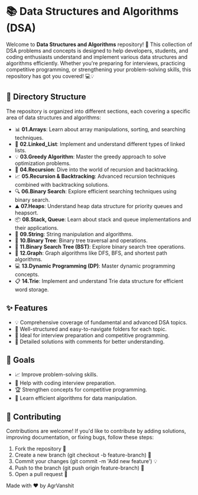 # 📚 Data Structures and Algorithms (DSA)

Welcome to **Data Structures and Algorithms** repository! 🚀 This collection of DSA problems and concepts is designed to help developers, students, and coding enthusiasts understand and implement various data structures and algorithms efficiently. Whether you're preparing for interviews, practicing competitive programming, or strengthening your problem-solving skills, this repository has got you covered! 💻💡

## 📂 Directory Structure

The repository is organized into different sections, each covering a specific area of data structures and algorithms:

- 📊 **01.Arrays**: Learn about array manipulations, sorting, and searching techniques.
- 🔗 **02.Linked_List**: Implement and understand different types of linked lists.
- 💡 **03.Greedy Algorithm**: Master the greedy approach to solve optimization problems.
- 🔄 **04.Recursion**: Dive into the world of recursion and backtracking.
- 📈 **05.Recursion & Backtracking**: Advanced recursion techniques combined with backtracking solutions.
- 🔍 **06.Binary Search**: Explore efficient searching techniques using binary search.
- ⛰ **07.Heaps**: Understand heap data structure for priority queues and heapsort.
- 📦 **08.Stack, Queue**: Learn about stack and queue implementations and their applications.
- 📜 **09.String**: String manipulation and algorithms.
- 🌲 **10.Binary Tree**: Binary tree traversal and operations.
- 🌳 **11.Binary Search Tree (BST)**: Explore binary search tree operations.
- 🔗 **12.Graph**: Graph algorithms like DFS, BFS, and shortest path algorithms.
- 💻 **13.Dynamic Programming (DP)**: Master dynamic programming concepts.
- 📋 **14.Trie**: Implement and understand Trie data structure for efficient word storage.

## ✨ Features
- 💡 Comprehensive coverage of fundamental and advanced DSA topics.
- 📂 Well-structured and easy-to-navigate folders for each topic.
- 🚀 Ideal for interview preparation and competitive programming.
- 📝 Detailed solutions with comments for better understanding.

## 🎯 Goals
- 📈 Improve problem-solving skills.
- 💼 Help with coding interview preparation.
- 🏆 Strengthen concepts for competitive programming.
- 🔄 Learn efficient algorithms for data manipulation.

## 🤝 Contributing
Contributions are welcome! If you'd like to contribute by adding solutions, improving documentation, or fixing bugs, follow these steps:

1. Fork the repository 🍴
2. Create a new branch (git checkout -b feature-branch) 🌿
3. Commit your changes (git commit -m 'Add new feature') 💡
4. Push to the branch (git push origin feature-branch) 🚀
5. Open a pull request 🔄


Made with ❤️ by AgrVanshit
